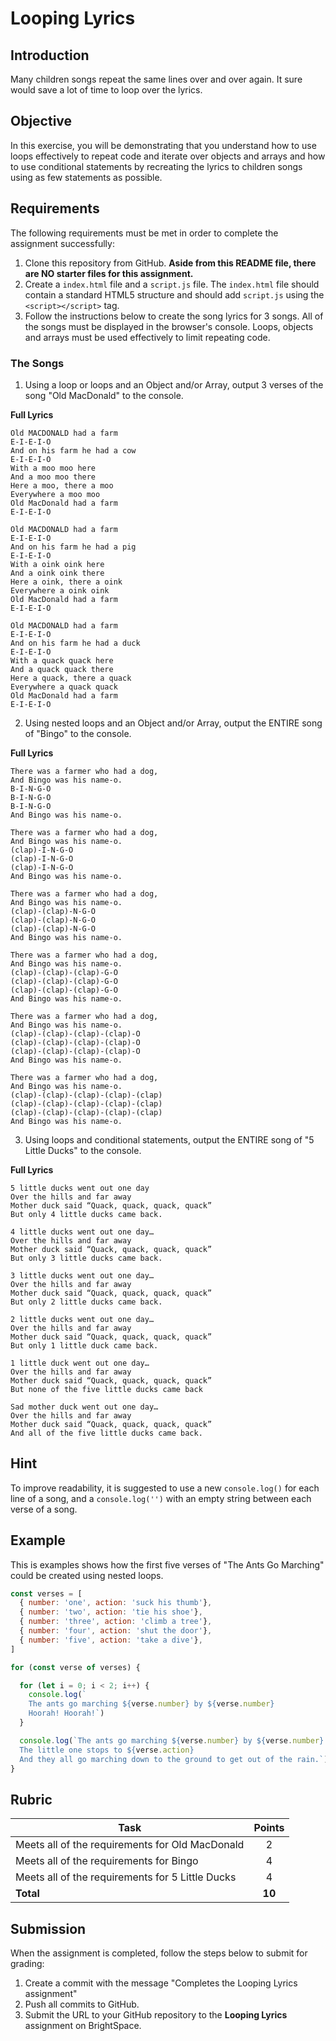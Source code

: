 # Looping Lyrics

## Introduction
Many children songs repeat the same lines over and over again. It sure would save a lot of time to loop over the lyrics. 

## Objective

In this exercise, you will be demonstrating that you understand how to use loops effectively to repeat code and iterate over objects and arrays and how to use conditional statements by recreating the lyrics to children songs using as few statements as possible. 

## Requirements

The following requirements must be met in order to complete the assignment successfully:

1. Clone this repository from GitHub. **Aside from this README file, there are NO starter files for this assignment.** 
2. Create a `index.html` file and a `script.js` file. The `index.html` file should contain a standard HTML5 structure and should add `script.js` using the `<script></script>` tag.
3. Follow the instructions below to create the song lyrics for 3 songs. All of the songs must be displayed in the browser's console. Loops, objects and arrays must be used effectively to limit repeating code. 

### The Songs

1.  Using a loop or loops and an Object and/or Array, output 3 verses of the song "Old MacDonald" to the console.

**Full Lyrics**

```
Old MACDONALD had a farm
E-I-E-I-O
And on his farm he had a cow
E-I-E-I-O
With a moo moo here
And a moo moo there
Here a moo, there a moo
Everywhere a moo moo
Old MacDonald had a farm
E-I-E-I-O

Old MACDONALD had a farm
E-I-E-I-O
And on his farm he had a pig
E-I-E-I-O
With a oink oink here
And a oink oink there
Here a oink, there a oink
Everywhere a oink oink
Old MacDonald had a farm
E-I-E-I-O

Old MACDONALD had a farm
E-I-E-I-O
And on his farm he had a duck
E-I-E-I-O
With a quack quack here
And a quack quack there
Here a quack, there a quack
Everywhere a quack quack
Old MacDonald had a farm
E-I-E-I-O
```

2.  Using nested loops and an Object and/or Array, output the ENTIRE song of "Bingo" to the console.

**Full Lyrics**

```
There was a farmer who had a dog,
And Bingo was his name-o.
B-I-N-G-O
B-I-N-G-O
B-I-N-G-O
And Bingo was his name-o.

There was a farmer who had a dog,
And Bingo was his name-o.
(clap)-I-N-G-O
(clap)-I-N-G-O
(clap)-I-N-G-O
And Bingo was his name-o.

There was a farmer who had a dog,
And Bingo was his name-o.
(clap)-(clap)-N-G-O
(clap)-(clap)-N-G-O
(clap)-(clap)-N-G-O
And Bingo was his name-o.

There was a farmer who had a dog,
And Bingo was his name-o.
(clap)-(clap)-(clap)-G-O
(clap)-(clap)-(clap)-G-O
(clap)-(clap)-(clap)-G-O
And Bingo was his name-o.

There was a farmer who had a dog,
And Bingo was his name-o.
(clap)-(clap)-(clap)-(clap)-O
(clap)-(clap)-(clap)-(clap)-O
(clap)-(clap)-(clap)-(clap)-O
And Bingo was his name-o.

There was a farmer who had a dog,
And Bingo was his name-o.
(clap)-(clap)-(clap)-(clap)-(clap)
(clap)-(clap)-(clap)-(clap)-(clap)
(clap)-(clap)-(clap)-(clap)-(clap)
And Bingo was his name-o.
```

3. Using loops and conditional statements, output the ENTIRE song of "5 Little Ducks" to the console.

**Full Lyrics**

```
5 little ducks went out one day
Over the hills and far away
Mother duck said “Quack, quack, quack, quack”
But only 4 little ducks came back.

4 little ducks went out one day…
Over the hills and far away
Mother duck said “Quack, quack, quack, quack”
But only 3 little ducks came back.

3 little ducks went out one day…
Over the hills and far away
Mother duck said “Quack, quack, quack, quack”
But only 2 little ducks came back.

2 little ducks went out one day…
Over the hills and far away
Mother duck said “Quack, quack, quack, quack”
But only 1 little duck came back.

1 little duck went out one day…
Over the hills and far away
Mother duck said “Quack, quack, quack, quack”
But none of the five little ducks came back

Sad mother duck went out one day…
Over the hills and far away
Mother duck said “Quack, quack, quack, quack”
And all of the five little ducks came back.
```

## Hint
To improve readability, it is suggested to use a new `console.log()` for each line of a song, and a `console.log('')` with an empty string between each verse of a song. 

## Example

This is examples shows how the first five verses of "The Ants Go Marching" could be created using nested loops. 

```js
const verses = [
  { number: 'one', action: 'suck his thumb'},
  { number: 'two', action: 'tie his shoe'},
  { number: 'three', action: 'climb a tree'},
  { number: 'four', action: 'shut the door'},
  { number: 'five', action: 'take a dive'},
]

for (const verse of verses) {

  for (let i = 0; i < 2; i++) {
    console.log(`
    The ants go marching ${verse.number} by ${verse.number}
    Hoorah! Hoorah!`)
  }

  console.log(`The ants go marching ${verse.number} by ${verse.number}
  The little one stops to ${verse.action}
  And they all go marching down to the ground to get out of the rain.`)
}
```

## Rubric

| Task | Points |
| ---  | :---:  | 
| Meets all of the requirements for Old MacDonald | 2 |
| Meets all of the requirements for Bingo | 4 |
| Meets all of the requirements for 5 Little Ducks  | 4 |
| **Total** | **10** | 


## Submission
When the assignment is completed, follow the steps below to submit for grading:

1. Create a commit with the message "Completes the Looping Lyrics assignment"
2. Push all commits to GitHub.
3. Submit the URL to your GitHub repository to the **Looping Lyrics** assignment on BrightSpace.  

